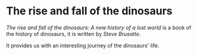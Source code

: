 # The rise and fall of the dinosaurs

*The rise and fall of the dinosaurs: A new history of a lost world* is a book of the history of dinosaurs, it is written by *Steve Brusatte*.

It provides us with an interesting journey of the dinosaurs' life.
